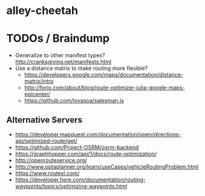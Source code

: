 # alley-cheetah

# TODOs / Braindump

* Generalize to other manifest types? http://cranksgiving.net/manifests.html
* Use a distance matrix to make routing more flexible?
  * https://developers.google.com/maps/documentation/distance-matrix/intro
  * http://forio.com/about/blog/route-optimizer-julia-google-maps-epicenter/
  * https://github.com/lovasoa/salesman.js

## Alternative Servers
* https://developer.mapquest.com/documentation/open/directions-api/optimized-route/get/
* https://github.com/Project-OSRM/osrm-backend
* https://graphhopper.com/api/1/docs/route-optimization/
* http://openrouteservice.org/
* http://www.optaplanner.org/learn/useCases/vehicleRoutingProblem.html
* https://www.routexl.com/
* https://developer.here.com/documentation/routing-waypoints/topics/optimizing-waypoints.html
